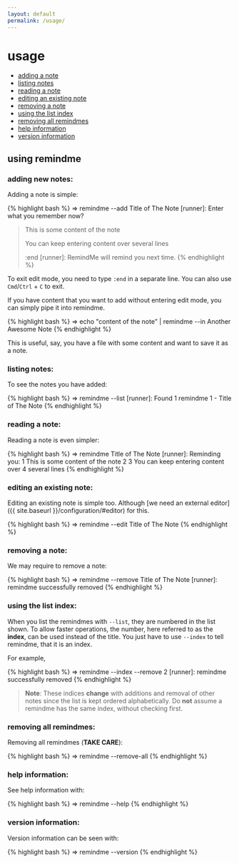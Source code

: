 ```yaml
---
layout: default
permalink: /usage/
---
```


# usage

* [adding a note](#add)
* [listing notes](#list)
* [reading a note](#read)
* [editing an existing note](#edit)
* [removing a note](#remove)
* [using the list index](#index)
* [removing all remindmes](#remove-all)
* [help information](#help)
* [version information](#version)

<a name="usage"></a>

## using remindme

<a name="add"></a>

### adding new notes:
Adding a note is simple:

{% highlight bash %}
⇒ remindme --add Title of The Note
[runner]: Enter what you remember now?
> This is some content of the note
>
> You can keep entering content over
> several lines
>
> :end
[runner]: RemindMe will remind you next time.
{% endhighlight %}

To exit edit mode, you need to type `:end` in a separate line. You can also use `Cmd`/`Ctrl` + `C` to exit.

If you have content that you want to add without entering edit mode, you can simply pipe it into remindme.

{% highlight bash %}
⇒ echo "content of the note" | remindme --in Another Awesome Note
{% endhighlight %}

This is useful, say, you have a file with some content and want to save it as a note.


<a name="list"></a>

### listing notes:

To see the notes you have added:

{% highlight bash %}
⇒ remindme --list
[runner]: Found 1 remindme
1  - Title of The Note
{% endhighlight %}


<a name="read"></a>

### reading a note:

Reading a note is even simpler:

{% highlight bash %}
⇒ remindme Title of The Note
[runner]: Reminding you:
1 This is some content of the note
2
3 You can keep entering content over
4 several lines
{% endhighlight %}


<a name="edit"></a>

### editing an existing note:

Editing an existing note is simple too. Although [we need an external editor]({{ site.baseurl }}/configuration/#editor) for this.

{% highlight bash %}
⇒ remindme --edit Title of The Note
{% endhighlight %}


<a name="remove"></a>

### removing a note:

We may require to remove a note:

{% highlight bash %}
⇒ remindme --remove Title of The Note
[runner]: remindme successfully removed
{% endhighlight %}


<a name="index"></a>

### using the list index:

When you list the remindmes with `--list`, they are numbered in the list
shown. To allow faster operations, the number, here referred to as the
**index**, can be used instead of the title. You just have to use `--index`
to tell remindme, that it is an index.

For example,

{% highlight bash %}
⇒ remindme --index --remove 2
[runner]: remindme successfully removed
{% endhighlight %}

> **Note**: These indices **change** with additions and removal of other notes since
> the list is kept ordered alphabetically. Do **not** assume a remindme has the
> same index, without checking first.


<a name="remove-all"></a>

### removing all remindmes:

Removing all remindmes (**TAKE CARE**):

{% highlight bash %}
⇒ remindme --remove-all
{% endhighlight %}

<a name="help"></a>

### help information:

See help information with:

{% highlight bash %}
⇒ remindme --help
{% endhighlight %}

<a name="version"></a>

### version information:

Version information can be seen with:

{% highlight bash %}
⇒ remindme --version
{% endhighlight %}
